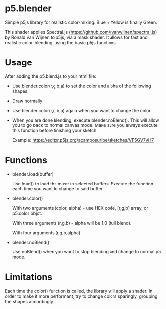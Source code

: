 # p5.blender
Simple p5js library for realistic color-mixing. Blue + Yellow is finally Green.

This shader applies Spectral.js (https://github.com/rvanwijnen/spectral.js) by Ronald van Wijnen to p5js, via a mask shader.
It allows for fast and realistic color-blending, using the basic p5js functions.


# Usage
After adding the p5.blend.js to your html file:

- Use blender.color(r,g,b,a) to set the color and alpha of the following shapes
- Draw normally
- Use blender.color(r,g,b,a) again when you want to change the color
- When you are done blending, execute blender.noBlend(). This will allow you to go back to normal canvas mode. Make sure you always execute this function before finishing your sketch.

  Example: https://editor.p5js.org/acamposuribe/sketches/VF5GV7vH7


# Functions

- blender.load(buffer)

  Use load() to load the mixer in selected buffers. Execute the function each time you want to change to said buffer.
  

- blender.color()

  With two arguments (color, alpha) - use HEX code, [r,g,b] array, or p5.color objct.

  With three arguments (r,g,b) - alpha will be 1.0 (full blend).

  With four arguments (r,g,b,alpha)
  

- blender.noBlend()

  Use noBlend() when you want to stop blending and change to normal p5 mode.


# Limitations
Each time the color() function is called, the library will apply a shader. In order to make it more performant, try to change colors sparingly, grouping the shapes accordingly.
